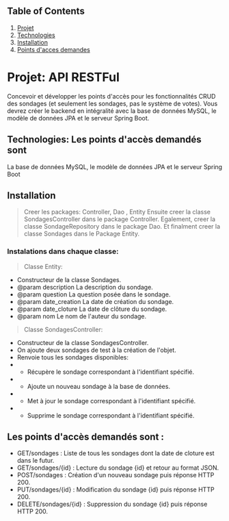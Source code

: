 ## Table of Contents
1. [Projet](#general-info)
2. [Technologies](#technologies)
3. [Installation](#installation)
4. [Points d'acces demandes](#point-acces-demandes)

 
# Projet: API RESTFul

Concevoir et développer les points d'accès pour les fonctionnalités CRUD des sondages 
(et seulement les sondages, pas le système de votes). Vous devrez créer le backend 
en intégralité avec la base de données MySQL, le modèle de données JPA et le serveur Spring Boot.

## Technologies: Les points d'accès demandés sont

La base de données MySQL, le modèle de données JPA et le serveur Spring Boot

## Installation
> Creer les packages: Controller, Dao , Entity
> Ensuite creer la classe SondagesController dans le package Controller.
> Egalement, creer la classe SondageRepository dans le package Dao.
> Et finalment creer la classe Sondages dans le Package Entity.

### Instalations dans chaque classe:
>Classe Entity:
* Constructeur de la classe Sondages.
* @param description La description du sondage.
* @param question La question posée dans le sondage.
* @param date_creation La date de création du sondage.
* @param date_cloture La date de clôture du sondage.
* @param nom Le nom de l'auteur du sondage.

>Classe SondagesController:
* Constructeur de la classe SondagesController.
* On ajoute deux sondages de test à la création de l'objet.
* Renvoie tous les sondages disponibles:
* * Récupère le sondage correspondant à l'identifiant spécifié.
* * Ajoute un nouveau sondage à la base de données.
* * Met à jour le sondage correspondant à l'identifiant spécifié.
* * Supprime le sondage correspondant à l'identifiant spécifié.


## Les points d'accès demandés sont :

* GET/sondages : Liste de tous les sondages dont la date de cloture est dans le futur.
* GET/sondages/{id} : Lecture du sondage {id} et retour au format JSON.
* POST/sondages : Création d'un nouveau sondage puis réponse HTTP 200.
* PUT/sondages/{id} : Modification du sondage {id} puis réponse HTTP 200.
* DELETE/sondages/{id} : Suppression du sondage {id} puis réponse HTTP 200.
